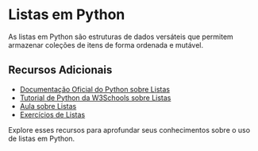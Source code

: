 # Listas em Python

As listas em Python são estruturas de dados versáteis que permitem armazenar coleções de itens de forma ordenada e mutável.


## Recursos Adicionais

- [Documentação Oficial do Python sobre Listas](https://docs.python.org/3/tutorial/datastructures.html)
- [Tutorial de Python da W3Schools sobre Listas](https://www.w3schools.com/python/python_lists.asp)
- [Aula sobre Listas](aula_listas/README.md)
- [Exercícios de Listas](exercicios_listas/README.md)

Explore esses recursos para aprofundar seus conhecimentos sobre o uso de listas em Python.
